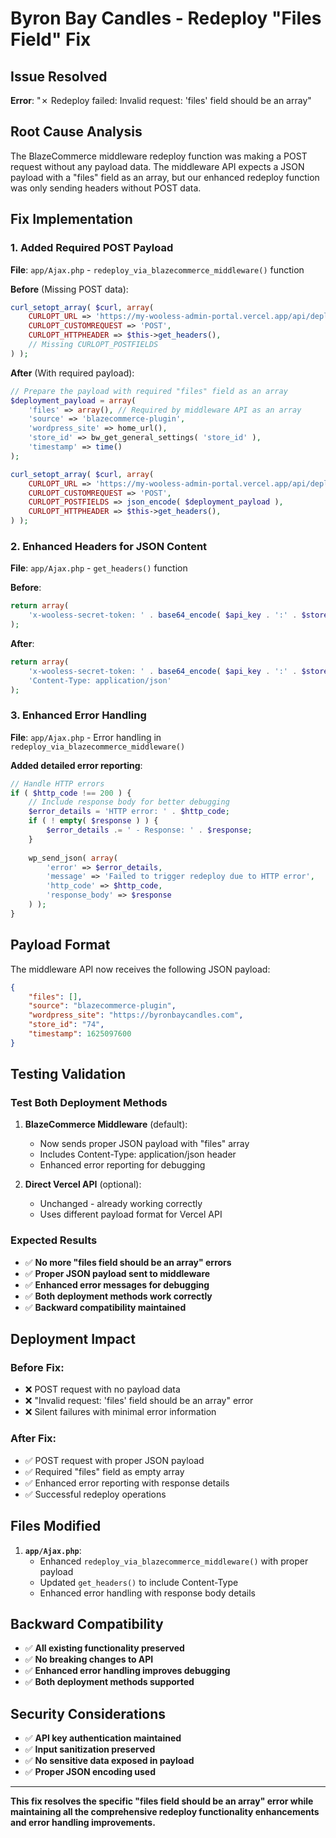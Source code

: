 # Byron Bay Candles - Redeploy "Files Field" Fix

## Issue Resolved

**Error**: "✗ Redeploy failed: Invalid request: 'files' field should be an array"

## Root Cause Analysis

The BlazeCommerce middleware redeploy function was making a POST request without any payload data. The middleware API expects a JSON payload with a "files" field as an array, but our enhanced redeploy function was only sending headers without POST data.

## Fix Implementation

### 1. Added Required POST Payload

**File**: `app/Ajax.php` - `redeploy_via_blazecommerce_middleware()` function

**Before** (Missing POST data):
```php
curl_setopt_array( $curl, array(
    CURLOPT_URL => 'https://my-wooless-admin-portal.vercel.app/api/deployments',
    CURLOPT_CUSTOMREQUEST => 'POST',
    CURLOPT_HTTPHEADER => $this->get_headers(),
    // Missing CURLOPT_POSTFIELDS
) );
```

**After** (With required payload):
```php
// Prepare the payload with required "files" field as an array
$deployment_payload = array(
    'files' => array(), // Required by middleware API as an array
    'source' => 'blazecommerce-plugin',
    'wordpress_site' => home_url(),
    'store_id' => bw_get_general_settings( 'store_id' ),
    'timestamp' => time()
);

curl_setopt_array( $curl, array(
    CURLOPT_URL => 'https://my-wooless-admin-portal.vercel.app/api/deployments',
    CURLOPT_CUSTOMREQUEST => 'POST',
    CURLOPT_POSTFIELDS => json_encode( $deployment_payload ),
    CURLOPT_HTTPHEADER => $this->get_headers(),
) );
```

### 2. Enhanced Headers for JSON Content

**File**: `app/Ajax.php` - `get_headers()` function

**Before**:
```php
return array(
    'x-wooless-secret-token: ' . base64_encode( $api_key . ':' . $store_id )
);
```

**After**:
```php
return array(
    'x-wooless-secret-token: ' . base64_encode( $api_key . ':' . $store_id ),
    'Content-Type: application/json'
);
```

### 3. Enhanced Error Handling

**File**: `app/Ajax.php` - Error handling in `redeploy_via_blazecommerce_middleware()`

**Added detailed error reporting**:
```php
// Handle HTTP errors
if ( $http_code !== 200 ) {
    // Include response body for better debugging
    $error_details = 'HTTP error: ' . $http_code;
    if ( ! empty( $response ) ) {
        $error_details .= ' - Response: ' . $response;
    }
    
    wp_send_json( array(
        'error' => $error_details,
        'message' => 'Failed to trigger redeploy due to HTTP error',
        'http_code' => $http_code,
        'response_body' => $response
    ) );
}
```

## Payload Format

The middleware API now receives the following JSON payload:

```json
{
    "files": [],
    "source": "blazecommerce-plugin",
    "wordpress_site": "https://byronbaycandles.com",
    "store_id": "74",
    "timestamp": 1625097600
}
```

## Testing Validation

### Test Both Deployment Methods

1. **BlazeCommerce Middleware** (default):
   - Now sends proper JSON payload with "files" array
   - Includes Content-Type: application/json header
   - Enhanced error reporting for debugging

2. **Direct Vercel API** (optional):
   - Unchanged - already working correctly
   - Uses different payload format for Vercel API

### Expected Results

- ✅ **No more "files field should be an array" errors**
- ✅ **Proper JSON payload sent to middleware**
- ✅ **Enhanced error messages for debugging**
- ✅ **Both deployment methods work correctly**
- ✅ **Backward compatibility maintained**

## Deployment Impact

### Before Fix:
- ❌ POST request with no payload data
- ❌ "Invalid request: 'files' field should be an array" error
- ❌ Silent failures with minimal error information

### After Fix:
- ✅ POST request with proper JSON payload
- ✅ Required "files" field as empty array
- ✅ Enhanced error reporting with response details
- ✅ Successful redeploy operations

## Files Modified

1. **`app/Ajax.php`**:
   - Enhanced `redeploy_via_blazecommerce_middleware()` with proper payload
   - Updated `get_headers()` to include Content-Type
   - Enhanced error handling with response body details

## Backward Compatibility

- ✅ **All existing functionality preserved**
- ✅ **No breaking changes to API**
- ✅ **Enhanced error handling improves debugging**
- ✅ **Both deployment methods supported**

## Security Considerations

- ✅ **API key authentication maintained**
- ✅ **Input sanitization preserved**
- ✅ **No sensitive data exposed in payload**
- ✅ **Proper JSON encoding used**

---

**This fix resolves the specific "files field should be an array" error while maintaining all the comprehensive redeploy functionality enhancements and error handling improvements.**
